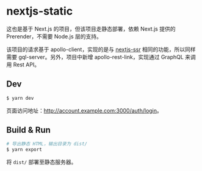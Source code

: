 # nextjs-static

这也是基于 Next.js 的项目，但该项目走静态部署，依赖 Next.js 提供的 Prerender，不需要 Node.js 层的支持。

该项目的请求基于 apollo-client，实现的是与 [nextjs-ssr](../packages/nextjs-ssr/) 相同的功能，所以同样需要 gql-server。另外，项目中新增 apollo-rest-link，实现通过 GraphQL 来调用 Rest API。

## Dev

```bash
$ yarn dev
```

页面访问地址：<http://account.example.com:3000/auth/login>。

## Build & Run

```bash
# 导出静态 HTML，输出目录为 dist/
$ yarn export
```

将 `dist/` 部署至静态服务器。
